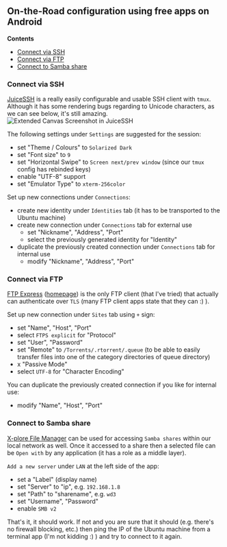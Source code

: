 ## On-the-Road configuration using free apps on Android

**Contents**

 * [Connect via SSH](#connect-via-ssh)
 * [Connect via FTP](#connect-via-ftp)
 * [Connect to Samba share](#connect-to-samba-share)

### Connect via SSH

[JuiceSSH](https://juicessh.com) is a really easily configurable and usable SSH client with `tmux`. Although it has some rendering bugs regarding to Unicode characters, as we can see below, it's still amazing.
![Extended Canvas Screenshot in JuiceSSH](https://raw.githubusercontent.com/chros73/rtorrent-ps-ch/master/docs/_static/img/rTorrent-PS-CH-happy-pastel-juicessh-s.png)

The following settings under `Settings` are suggested for the session:
* set "Theme / Colours" to `Solarized Dark`
* set "Font size" to `9`
* set "Horizontal Swipe" to `Screen next/prev window` (since our `tmux` config has rebinded keys)
* enable "UTF-8" support
* set "Emulator Type" to `xterm-256color`

Set up new connections under `Connections`:
* create new identity under `Identities` tab (it has to be transported to the Ubuntu machine)
* create new connection under `Connections` tab for external use
   * set "Nickname", "Address", "Port"
   * select the previously generated identity for "Identity"
* duplicate the previously created connection under `Connections` tab for internal use
   * modify "Nickname", "Address", "Port"


### Connect via FTP

[FTP Express](https://play.google.com/store/apps/details?id=com.zifero.ftpclient) ([homepage](https://www.zifero.com/apps/ftp-express/)) is the only FTP client (that I've tried) that actually can authenticate over `TLS` (many FTP client apps state that they can :) ).

Set up new connection under `Sites` tab using `+` sign:
* set "Name", "Host", "Port"
* select `FTPS explicit` for "Protocol"
* set "User", "Password"
* set "Remote" to `/Torrents/.rtorrent/.queue` (to be able to easily transfer files into one of the category directories of queue directory)
* x "Passive Mode"
* select `UTF-8` for "Character Encoding"

You can duplicate the previously created connection if you like for internal use:
* modify "Name", "Host", "Port"


### Connect to Samba share

[X-plore File Manager](https://play.google.com/store/apps/details?id=com.lonelycatgames.Xplore&hl=en_US) can be used for accessing `Samba shares` within our local network as well. Once it accessed to a share then a selected file can be `Open with` by any application (it has a role as a middle layer).

`Add a new server` under `LAN` at the left side of the app:
* set a "Label" (display name)
* set "Server" to "ip", e.g. `192.168.1.8`
* set "Path" to "sharename", e.g. `wd3`
* set "Username", "Password"
* enable `SMB v2`

That's it, it should work. If not and you are sure that it should (e.g. there's no firewall blocking, etc.) then ping the IP of the Ubuntu machine from a terminal app (I'm not kidding :) ) and try to connect to it again.

